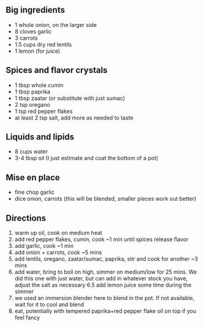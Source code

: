## Big ingredients
- 1 whole onion, on the larger side
- 8 cloves garlic
- 3 carrots
- 1.5 cups dry red lentils
- 1 lemon (for juice)

## Spices and flavor crystals
- 1 tbsp whole cumin
- 1 tbsp paprika
- 1 tbsp zaatar (or substitute with just sumac)
- 2 tsp oregano
- 1 tsp red pepper flakes
- at least 2 tsp salt, add more as needed to taste

## Liquids and lipids
- 8 cups water
- 3-4 tbsp oil (I just estimate and coat the bottom of a pot)

## Mise en place
- fine chop garlic
- dice onion, carrots (this will be blended, smaller pieces work out better)

## Directions
1. warm up oil, cook on medium heat
2. add red pepper flakes, cumin, cook ~1 min until spices release flavor
3. add garlic, cook ~1 min
4. add onion + carrots, cook ~5 mins
5. add lentils, oregano, zaatar/sumac, paprika, stir and cook for another ~3 mins
6. add water, bring to boil on high, simmer on medium/low for 25 mins. We did this one with just water, but can add in whatever stock you have, adjust the salt as necessary
6.5 add lemon juice some time during the simmer
7. we used an immersion blender here to blend in the pot. If not available, wait for it to cool and blend
8. eat, potentially with tempered paprika+red pepper flake oil on top if you feel fancy
